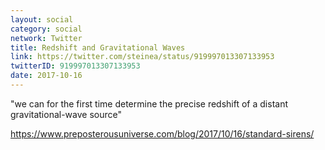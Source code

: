 ```yaml
---
layout: social
category: social
network: Twitter
title: Redshift and Gravitational Waves
link: https://twitter.com/steinea/status/919997013307133953
twitterID: 919997013307133953
date: 2017-10-16
---
```


"we can for the first time determine the precise redshift of a distant gravitational-wave source"

<https://www.preposterousuniverse.com/blog/2017/10/16/standard-sirens/>
